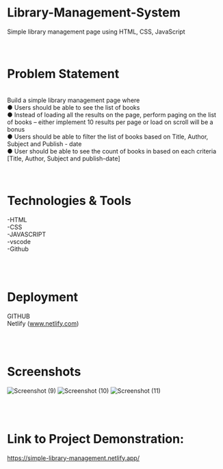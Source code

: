 # Library-Management-System
Simple library management page using HTML, CSS, JavaScript
<br>
<br>
<br>


# Problem Statement
 <br /> 
Build a simple library management page where <br>
  ● Users should be able to see the list of books <br>
  ● Instead of loading all the results on the page, perform paging on the list of books – either implement 10 results per page or load on scroll will be a bonus
 <br>  ● Users should be able to filter the list of books based on Title, Author, Subject and Publish - date
<br>   ● User should be able to see the count of books in based on each criteria [Title, Author, Subject and publish-date]
 <br>
 <br>
 <br>


# Technologies & Tools
 -HTML <br>
 -CSS <br>
 -JAVASCRIPT <br>
 -vscode <br>
 -Github
 
<br>
<br>

# Deployment
GITHUB <br />
Netlify (www.netlify.com) <br />

 <br />  <br />
 # Screenshots
 ![Screenshot (9)](https://github.com/Veena200/DevRev-Library-Management/assets/83696712/f7c8c9e3-0254-4509-8b8a-e3547d8120d3)
![Screenshot (10)](https://github.com/Veena200/DevRev-Library-Management/assets/83696712/6c9e45e6-9787-4b63-bc1f-6474202e14ab)
![Screenshot (11)](https://github.com/Veena200/DevRev-Library-Management/assets/83696712/c5024381-308d-4dcd-8f5e-3606331d10fc)



  <br />  <br />
  # Link to Project Demonstration: <br />
  https://simple-library-management.netlify.app/

  
